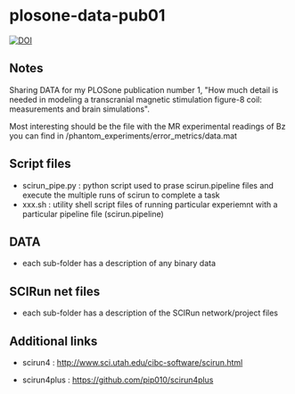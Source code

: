# plosone-data-pub01

[![DOI](https://zenodo.org/badge/71119181.svg)](https://zenodo.org/badge/latestdoi/71119181)

## Notes

Sharing DATA for my PLOSone publication number 1, "How much detail is needed in modeling a
transcranial magnetic stimulation figure-8 coil: measurements and brain simulations".

Most interesting should be the file with the MR experimental readings of Bz you can find in /phantom_experiments/error_metrics/data.mat

## Script files

* scirun_pipe.py : python script used to prase scirun.pipeline files and execute the multiple runs of scirun to complete a task
* xxx.sh : utility shell script files of running particular experiemnt with a particular pipeline file (scirun.pipeline)

## DATA

* each sub-folder has a description of any binary data

## SCIRun net files 

* each sub-folder has a description of the SCIRun network/project files

## Additional links

* scirun4 : http://www.sci.utah.edu/cibc-software/scirun.html

* scirun4plus : https://github.com/pip010/scirun4plus

